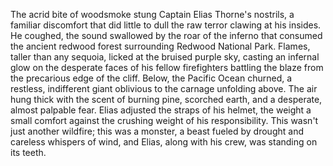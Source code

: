 The acrid bite of woodsmoke stung Captain Elias Thorne's nostrils, a familiar discomfort that did little to dull the raw terror clawing at his insides.  He coughed, the sound swallowed by the roar of the inferno that consumed the ancient redwood forest surrounding Redwood National Park. Flames, taller than any sequoia, licked at the bruised purple sky, casting an infernal glow on the desperate faces of his fellow firefighters battling the blaze from the precarious edge of the cliff.  Below, the Pacific Ocean churned, a restless, indifferent giant oblivious to the carnage unfolding above.  The air hung thick with the scent of burning pine, scorched earth, and a desperate, almost palpable fear.  Elias adjusted the straps of his helmet, the weight a small comfort against the crushing weight of his responsibility.  This wasn't just another wildfire; this was a monster, a beast fueled by drought and careless whispers of wind, and Elias, along with his crew, was standing on its teeth.
